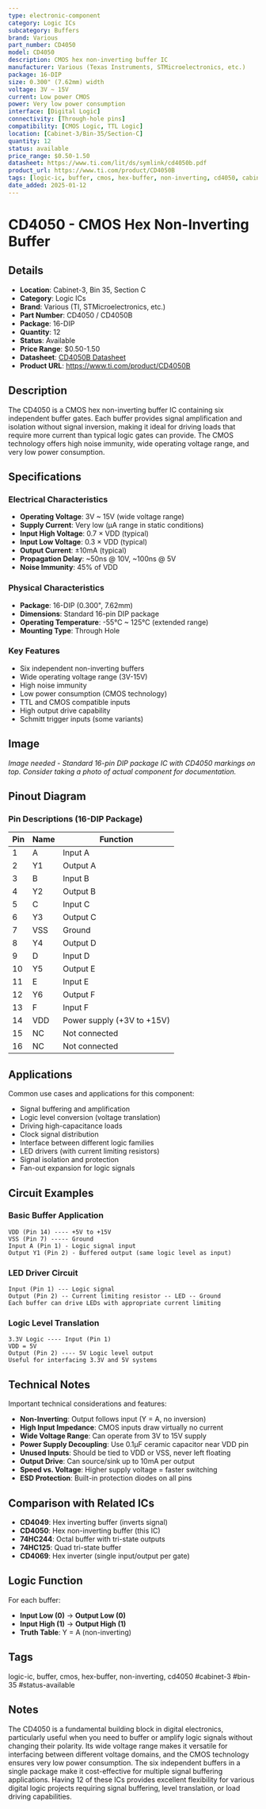 ```yaml
---
type: electronic-component
category: Logic ICs
subcategory: Buffers
brand: Various
part_number: CD4050
model: CD4050
description: CMOS hex non-inverting buffer IC
manufacturer: Various (Texas Instruments, STMicroelectronics, etc.)
package: 16-DIP
size: 0.300" (7.62mm) width
voltage: 3V ~ 15V
current: Low power CMOS
power: Very low power consumption
interface: [Digital Logic]
connectivity: [Through-hole pins]
compatibility: [CMOS Logic, TTL Logic]
location: [Cabinet-3/Bin-35/Section-C]
quantity: 12
status: available
price_range: $0.50-1.50
datasheet: https://www.ti.com/lit/ds/symlink/cd4050b.pdf
product_url: https://www.ti.com/product/CD4050B
tags: [logic-ic, buffer, cmos, hex-buffer, non-inverting, cd4050, cabinet-3, bin-35, status-available]
date_added: 2025-01-12
---
```


# CD4050 - CMOS Hex Non-Inverting Buffer

## Details

- **Location**: Cabinet-3, Bin 35, Section C
- **Category**: Logic ICs
- **Brand**: Various (TI, STMicroelectronics, etc.)
- **Part Number**: CD4050 / CD4050B
- **Package**: 16-DIP
- **Quantity**: 12
- **Status**: Available
- **Price Range**: $0.50-1.50
- **Datasheet**: [CD4050B Datasheet](https://www.ti.com/lit/ds/symlink/cd4050b.pdf)
- **Product URL**: https://www.ti.com/product/CD4050B

## Description

The CD4050 is a CMOS hex non-inverting buffer IC containing six independent buffer gates. Each buffer provides signal amplification and isolation without signal inversion, making it ideal for driving loads that require more current than typical logic gates can provide. The CMOS technology offers high noise immunity, wide operating voltage range, and very low power consumption.

## Specifications

### Electrical Characteristics
- **Operating Voltage**: 3V ~ 15V (wide voltage range)
- **Supply Current**: Very low (µA range in static conditions)
- **Input High Voltage**: 0.7 × VDD (typical)
- **Input Low Voltage**: 0.3 × VDD (typical)
- **Output Current**: ±10mA (typical)
- **Propagation Delay**: ~50ns @ 10V, ~100ns @ 5V
- **Noise Immunity**: 45% of VDD

### Physical Characteristics  
- **Package**: 16-DIP (0.300", 7.62mm)
- **Dimensions**: Standard 16-pin DIP package
- **Operating Temperature**: -55°C ~ 125°C (extended range)
- **Mounting Type**: Through Hole

### Key Features
- Six independent non-inverting buffers
- Wide operating voltage range (3V-15V)
- High noise immunity
- Low power consumption (CMOS technology)
- TTL and CMOS compatible inputs
- High output drive capability
- Schmitt trigger inputs (some variants)

## Image

*Image needed - Standard 16-pin DIP package IC with CD4050 markings on top. Consider taking a photo of actual component for documentation.*

## Pinout Diagram

### Pin Descriptions (16-DIP Package)

| Pin | Name | Function |
|-----|------|----------|
| 1 | A | Input A |
| 2 | Y1 | Output A |
| 3 | B | Input B |
| 4 | Y2 | Output B |
| 5 | C | Input C |
| 6 | Y3 | Output C |
| 7 | VSS | Ground |
| 8 | Y4 | Output D |
| 9 | D | Input D |
| 10 | Y5 | Output E |
| 11 | E | Input E |
| 12 | Y6 | Output F |
| 13 | F | Input F |
| 14 | VDD | Power supply (+3V to +15V) |
| 15 | NC | Not connected |
| 16 | NC | Not connected |

## Applications

Common use cases and applications for this component:
- Signal buffering and amplification
- Logic level conversion (voltage translation)
- Driving high-capacitance loads
- Clock signal distribution
- Interface between different logic families
- LED drivers (with current limiting resistors)
- Signal isolation and protection
- Fan-out expansion for logic signals

## Circuit Examples

### Basic Buffer Application
```
VDD (Pin 14) ---- +5V to +15V
VSS (Pin 7) ----- Ground
Input A (Pin 1) - Logic signal input
Output Y1 (Pin 2) - Buffered output (same logic level as input)
```

### LED Driver Circuit
```
Input (Pin 1) --- Logic signal
Output (Pin 2) -- Current limiting resistor -- LED -- Ground
Each buffer can drive LEDs with appropriate current limiting
```

### Logic Level Translation
```
3.3V Logic ---- Input (Pin 1)
VDD = 5V
Output (Pin 2) ---- 5V Logic level output
Useful for interfacing 3.3V and 5V systems
```

## Technical Notes

Important technical considerations and features:
- **Non-Inverting**: Output follows input (Y = A, no inversion)
- **High Input Impedance**: CMOS inputs draw virtually no current
- **Wide Voltage Range**: Can operate from 3V to 15V supply
- **Power Supply Decoupling**: Use 0.1µF ceramic capacitor near VDD pin
- **Unused Inputs**: Should be tied to VDD or VSS, never left floating
- **Output Drive**: Can source/sink up to 10mA per output
- **Speed vs. Voltage**: Higher supply voltage = faster switching
- **ESD Protection**: Built-in protection diodes on all pins

## Comparison with Related ICs

- **CD4049**: Hex inverting buffer (inverts signal)
- **CD4050**: Hex non-inverting buffer (this IC)
- **74HC244**: Octal buffer with tri-state outputs
- **74HC125**: Quad tri-state buffer
- **CD4069**: Hex inverter (single input/output per gate)

## Logic Function

For each buffer:
- **Input Low (0)** → **Output Low (0)**
- **Input High (1)** → **Output High (1)**
- **Truth Table**: Y = A (non-inverting)

## Tags

logic-ic, buffer, cmos, hex-buffer, non-inverting, cd4050 #cabinet-3 #bin-35 #status-available

## Notes

The CD4050 is a fundamental building block in digital electronics, particularly useful when you need to buffer or amplify logic signals without changing their polarity. Its wide voltage range makes it versatile for interfacing between different voltage domains, and the CMOS technology ensures very low power consumption. The six independent buffers in a single package make it cost-effective for multiple signal buffering applications. Having 12 of these ICs provides excellent flexibility for various digital logic projects requiring signal buffering, level translation, or load driving capabilities.
